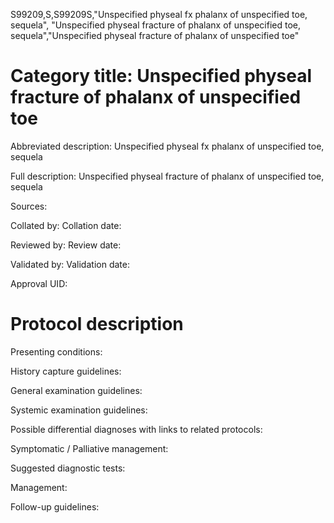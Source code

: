 S99209,S,S99209S,"Unspecified physeal fx phalanx of unspecified toe, sequela", "Unspecified physeal fracture of phalanx of unspecified toe, sequela","Unspecified physeal fracture of phalanx of unspecified toe"
# Category title: Unspecified physeal fracture of phalanx of unspecified toe

Abbreviated description: Unspecified physeal fx phalanx of unspecified toe, sequela

Full description: Unspecified physeal fracture of phalanx of unspecified toe, sequela

Sources:

Collated by:
Collation date:

Reviewed by:
Review date:

Validated by:
Validation date:

Approval UID:

# Protocol description

Presenting conditions:

History capture guidelines:

General examination guidelines:

Systemic examination guidelines:

Possible differential diagnoses with links to related protocols:

Symptomatic / Palliative management:

Suggested diagnostic tests:

Management:

Follow-up guidelines:
